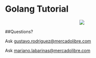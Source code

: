 # Golang Tutorial

<p align="center">
  <img src="https://howtolearn.me/wp-content/uploads/2015/05/golang-logo.png"/>
</p>

##Questions?

Ask gustavo.rodriguez@mercadolibre.com

Ask mariano.labarinas@mercadolibre.com
